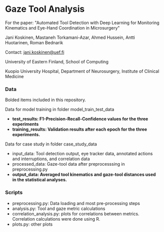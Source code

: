 # Gaze Tool Analysis
For the paper: "Automated Tool Detection with Deep Learning for Monitoring Kinematics and Eye-Hand Coordination in Microsurgery"

Jani Koskinen, Mastaneh Torkamani-Azar, Ahmed Hussein, Antti Huotarinen, Roman Bednarik

Contact: jani.koskinen@uef.fi

University of Eastern Finland, School of Computing

Kuopio University Hospital, Department of Neurosurgery, Institute of Clinical Medicine

### Data
Bolded items included in this repository.

Data for model training in folder model_train_test_data
  * **test_results: F1-Precision-Recall-Confidence values for the three experiments**
  * **training_results: Validation results after each epoch for the three experiments.**

Data for case study in folder case_study_data
  * input_data: Tool detection output, eye tracker data, annotated actions and interruptions, and correlation data
  * processed_data: Gaze-tool data after preprocesssing in preprocessing.py
  * **output_data: Averaged tool kinematics and gaze-tool distances used in the statistical analyses.**

### Scripts
  * preprocessing.py: Data loading and most pre-processing steps
  * analysis.py: Tool and gaze metric calculations
  * correlation_analysis.py: plots for correlations between metrics. Correlation calculations were done using R.
  * plots.py: other plots
